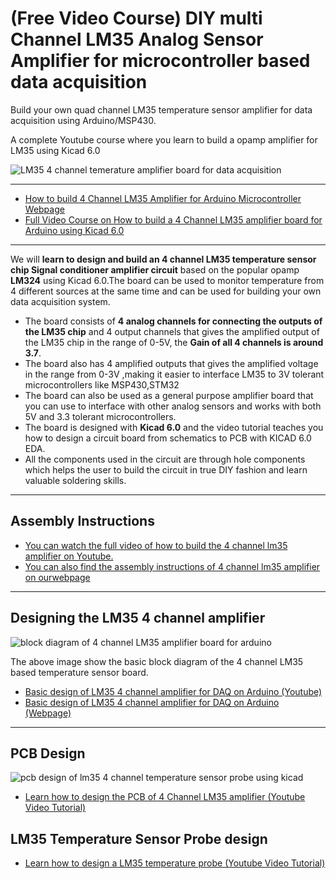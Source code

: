 # (Free Video Course) DIY multi Channel LM35 Analog Sensor Amplifier for microcontroller based data acquisition

Build your own quad channel LM35 temperature sensor amplifier for data acquisition using Arduino/MSP430.

A complete Youtube course where you learn to build a opamp amplifier for LM35 using Kicad 6.0 

![LM35 4 channel temerature amplifier board for data acquisition](https://www.xanthium.in/sites/default/files/site-images/lm35-4ch-amplifier-brd/lm35-amplifier-board-full-assmbly.jpg)

------------------------------------------------------------------------------------------------------

- [How to build 4 Channel LM35 Amplifier for Arduino Microcontroller Webpage](https://www.xanthium.in/lm35-temperature-sensor-analog-amplifier-board-arduino)
- [Full Video Course on How to build a 4 Channel LM35 amplifier board for Arduino using Kicad 6.0](https://www.youtube.com/watch?v=xqIwquTNCJY&list=PLxKi94gp9w4wtRqJKQfM9M-Ufu7hokqrq)
 
------------------------------------------------------------------------------------------------------
We will **learn to design and build an 4 channel LM35 temperature sensor chip Signal conditioner amplifier circuit** based on the popular opamp **LM324** using Kicad 6.0.The board can be used to monitor temperature from 4 different sources at the same time and can be used for building your own data acquisition system.

 - The board consists of **4 analog channels for connecting the outputs of the LM35 chip** and 4 output channels that gives the amplified output of the LM35 chip in the range of 0-5V, the **Gain of all 4 channels is around 3.7**.
- The board also has 4 amplified outputs that gives the amplified  voltage in the range from 0-3V ,making it easier to interface LM35 to 3V tolerant microcontrollers like MSP430,STM32
 - The board can also be used as a general purpose amplifier board that you can use to interface with other analog sensors and works with both  5V and 3.3 tolerant microcontrollers.
- The board is designed with **Kicad 6.0** and the video tutorial teaches you how to design a circuit board from schematics to PCB with KICAD 6.0 EDA.
- All the components used in the circuit are through hole components which helps the user to build the circuit in true DIY fashion and learn valuable soldering skills.

-------------------------------------------------------------------------------------------------

## Assembly Instructions

- [You can watch the full video of how to build the 4 channel lm35 amplifier on Youtube.](https://www.youtube.com/watch?v=bcqfnzfBwUk)
- [You can also find the assembly instructions of  4 channel lm35 amplifier on ourwebpage](https://www.xanthium.in/building-lm35-4-channel-temperature-sensor-amplifier-board)

------------------------------------------------------------------------------------------------
## Designing the LM35 4 channel amplifier

![block diagram of 4 channel LM35 amplifier board for arduino](https://www.xanthium.in/sites/default/files/site-images/lm35-4ch-amplifier-brd/lm35-4-channel-temperature-voltage-amplifier-design.jpg)

The above image show the basic block diagram of the 4 channel LM35 based temperature sensor board.

- [Basic design of LM35 4 channel amplifier for DAQ on Arduino (Youtube)](https://www.youtube.com/watch?v=xqIwquTNCJY)
- [Basic design of LM35 4 channel amplifier for DAQ on Arduino (Webpage)](https://www.xanthium.in/lm35-temperature-sensor-analog-amplifier-board-arduino)

-------------------------------------------------------------------------------------------------

## PCB Design

![pcb design of lm35 4 channel temperature sensor probe using kicad](https://www.xanthium.in/sites/default/files/site-images/lm35-4ch-amplifier-brd/LM32-PCB.png)

- [Learn how to design the PCB of 4 Channel LM35 amplifier (Youtube Video Tutorial)](https://www.youtube.com/watch?v=7rgMqaovDfg)

## LM35 Temperature Sensor Probe design

- [Learn how to design a LM35 temperature probe (Youtube Video Tutorial) ](https://www.youtube.com/watch?v=f41x6J1HkWA)
